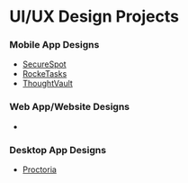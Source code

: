 # UI/UX Design Projects

### Mobile App Designs
- [SecureSpot](https://github.com/m3mentomor1/SecureSpot)
- [RockeTasks](https://github.com/m3mentomor1/RockeTasks)
- [ThoughtVault](https://github.com/m3mentomor1/ThoughtVault-Design)

### Web App/Website Designs
-

### Desktop App Designs
- [Proctoria](https://github.com/m3mentomor1/Proctoria-Design)
